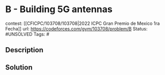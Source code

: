 # B - Building 5G antennas

contest: [[CFICPC/103708/103708|2022 ICPC Gran Premio de Mexico 1ra Fecha]]
url: https://codeforces.com/gym/103708/problem/B
Status: #UNSOLVED
Tags: #

## Description

## Solution


